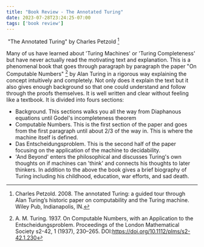 ```yaml
---
title: "Book Review - The Annotated Turing"
date: 2023-07-28T23:24:25-07:00
tags: ['book review']
---
```


 "The Annotated Turing" by Charles Petzold [^1]

Many of us have learned about 'Turing Machines' or 'Turing Completeness' but have never actually read the motivating text and explanation. This is a phenomenal book that goes through paragraph by paragraph the paper "On Computable Numbers" [^2] by Alan Turing in a rigorous way explaining the concept intuitively and completely. Not only does it explain the text but it also gives enough background so that one could understand and follow through the proofs themselves. It is well written and clear without feeling like a textbook.
 It is divided into fours sections:
- Background. This sections walks you all the way from Diaphanous equations until Godel's incompleteness theorem
- Computable Numbers. This is the first section of the paper and goes from the first paragraph until about 2/3 of the way in. This is where the machine itself is defined.
- Das Entscheidungsproblem. This is the second half of the paper focusing on the application of the machine to decidability.
- 'And Beyond' enters the philosophical and discusses Turing's own thoughts on if machines can 'think' and connects his thoughts to later thinkers.
In addition to the above the book gives a brief biography of Turing including his childhood, education, war efforts, and sad death.
[^1]: Charles Petzold. 2008. The annotated Turing: a guided tour through Alan Turing’s historic paper on computability and the Turing machine. Wiley Pub, Indianapolis, IN.
[^2]: A. M. Turing. 1937. On Computable Numbers, with an Application to the Entscheidungsproblem. Proceedings of the London Mathematical Society s2-42, 1 (1937), 230–265. DOI:https://doi.org/10.1112/plms/s2-42.1.230
